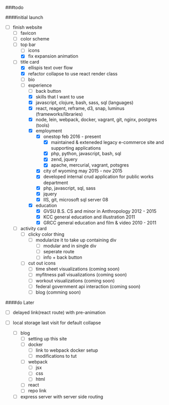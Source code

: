 ###todo 

####initial launch
- [ ] finish website
  - [ ] favicon
  - [ ] color scheme
  - [ ] top bar
    - [ ] icons
    - [x] fix expansion animation
  - [ ] title card
    - [x] ellispis text over flow
    - [x] refactor collapse to use react render class
    - [ ] bio
    - [ ] experience
      - [ ] back button
      - [x] skills that I want to use
       - [x] javascript, clojure, bash, sass, sql (languages)
       - [x] react, reagent, reframe, d3, snap, luminus (frameworks/libraries)
       - [x] node, lein, webpack, docker, vagrant, git, nginx, postgres (tools)
      - [x] employment
        - [x] onestop feb 2016 - present
          - [x] maintained & exteneded legacy e-commerce site and supporting applications
          - [x] php, python, javascript, bash, sql
          - [x] zend, jquery
          - [x] apache, mercurial, vagrant, potsgres
        - [x] city of wyoming may 2015 - nov 2015
         - [x] developed internal crud application for public works department
         - [x] php, javascript, sql, sass
         - [x] jquery
         - [x] IIS, git, microsoft sql server 08
      - [x] education
        - [x] GVSU B.S. CS and minor in Anthropology 2012 - 2015
        - [x] KCC general education and illustration 2011
        - [x] GRCC general education and film & video 2010 - 2011
  - [ ] activity card
    - [ ] clicky color thing
      - [ ] modularize it to take up containing div
        - [ ] modular and in single div
        - [ ] seperate route
        - [ ] info + back button
    - [ ] cut out icons
      - [ ] time sheet visualizations (coming soon)
      - [ ] myfitness pall visualizations (coming soon)
      - [ ] workout visualizations (coming soon)
      - [ ] federal government api interaction (coming soon)
      - [ ] blog (comming soon)

####do Later
- [ ] delayed link(react route) with pre-animation
- [ ] local storage last visit for default collapse

    - [ ] blog
      - [ ] setting up this site
      - [ ] docker
        - [ ] link to webpack docker setup
        - [ ] modifications to tut
      - [ ] webpack
        - [ ] jsx
        - [ ] css
        - [ ] html
      - [ ] react
      - [ ] repo link
  - [ ] express server with server side routing
